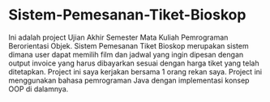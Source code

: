 # Sistem-Pemesanan-Tiket-Bioskop

Ini adalah project Ujian Akhir Semester Mata Kuliah Pemrograman Berorientasi Objek.
Sistem Pemesanan Tiket Bioskop merupakan sistem dimana user dapat memilih film dan jadwal yang ingin dipesan dengan output invoice yang harus dibayarkan sesuai dengan harga tiket yang telah ditetapkan.
Project ini saya kerjakan bersama 1 orang rekan saya.
Project ini menggunakan bahasa pemrograman Java dengan implementasi konsep OOP di dalamnya.
